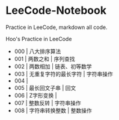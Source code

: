 # LeeCode-Notebook
Practice in LeeCode, markdown all code.

Hoo's Practice in LeeCode
- 000 | 八大排序算法
- 001 | 两数之和 | 序列查找
- 002 | 两数相加 | 链表、初等数学
- 003 | 无重复字符的最长字符 | 字符串操作
- 004 | 
- 005 | 最长回文子串 | 回文
- 006 | Z字形变换 | 
- 007 | 整数反转 | 字符串操作
- 008 | 字符串转换整数 | 整数操作
